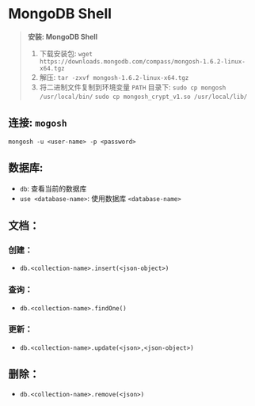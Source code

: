 # MongoDB Shell

> **安装: MongoDB Shell**
> 
> 1. 下载安装包: `wget https://downloads.mongodb.com/compass/mongosh-1.6.2-linux-x64.tgz`
> 2. 解压: `tar -zxvf mongosh-1.6.2-linux-x64.tgz`
> 3. 将二进制文件复制到环境变量 `PATH` 目录下: `sudo cp mongosh /usr/local/bin/` `sudo cp mongosh_crypt_v1.so /usr/local/lib/`

## 连接: `mogosh`

`mongosh -u <user-name> -p <password>`

## 数据库:

* `db`: 查看当前的数据库
* `use <database-name>`: 使用数据库 `<database-name>`

## 文档：

### 创建：

* `db.<collection-name>.insert(<json-object>)`

### 查询：

* `db.<collection-name>.findOne()` 

### 更新：

* `db.<collection-name>.update(<json>,<json-object>)`

## 删除：

* `db.<collection-name>.remove(<json>)`
